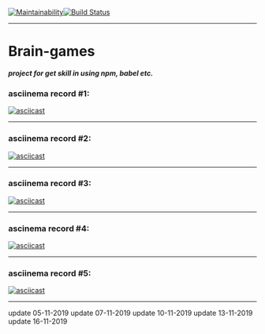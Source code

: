 [![Maintainability](https://api.codeclimate.com/v1/badges/a99a88d28ad37a79dbf6/maintainability)](https://codeclimate.com/github/codeclimate/codeclimate/maintainability)[![Build Status](https://travis-ci.com/BlackChaose/backend-project-lvl1.svg?branch=master)](https://travis-ci.com/BlackChaose/backend-project-lvl1)

---

# Brain-games #

***project for get skill in using npm, babel etc.***


### asciinema record #1: ###

[![asciicast](https://asciinema.org/a/waFY7XJgLhc5kx3VRKolZmfwn.svg)](https://asciinema.org/a/waFY7XJgLhc5kx3VRKolZmfwn)

---

### asciinema record #2: ###

[![asciicast](https://asciinema.org/a/BlxcMF0I8lNwQKZFxvJDk243r.svg)](https://asciinema.org/a/BlxcMF0I8lNwQKZFxvJDk243r)

---

### asciinema record #3: ###

[![asciicast](https://asciinema.org/a/qNFfef1e2PKyUPeCxRSLj0z2Y.svg)](https://asciinema.org/a/qNFfef1e2PKyUPeCxRSLj0z2Y)

---

### ascinema record #4: ###

[![asciicast](https://asciinema.org/a/wOp8FOvikixfl5NOZlavN3d8I.svg)](https://asciinema.org/a/wOp8FOvikixfl5NOZlavN3d8I)

---

### asciinema record #5: ###

[![asciicast](https://asciinema.org/a/sBOeevf66y36nuSTVh76jqCIv.svg)](https://asciinema.org/a/sBOeevf66y36nuSTVh76jqCIv)

---

update 05-11-2019
update 07-11-2019
update 10-11-2019
update 13-11-2019
update 16-11-2019



